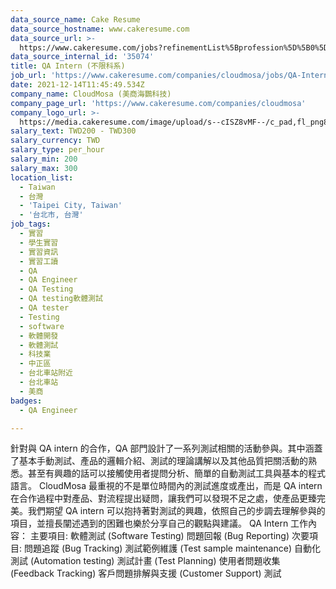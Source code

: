 ```yaml
---
data_source_name: Cake Resume
data_source_hostname: www.cakeresume.com
data_source_url: >-
  https://www.cakeresume.com/jobs?refinementList%5Bprofession%5D%5B0%5D=engineering_qa-engineer&refinementList%5Bsalary_type%5D=per_month&refinementList%5Bsalary_currency%5D=TWD&range%5Bsalary_range%5D%5Bmax%5D=600000
data_source_internal_id: '35074'
title: QA Intern (不限科系)
job_url: 'https://www.cakeresume.com/companies/cloudmosa/jobs/QA-Intern-f0f205'
date: 2021-12-14T11:45:49.534Z
company_name: CloudMosa (美商海鸚科技)
company_page_url: 'https://www.cakeresume.com/companies/cloudmosa'
company_logo_url: >-
  https://media.cakeresume.com/image/upload/s--cISZ8vMF--/c_pad,fl_png8,h_200,w_200/v1649749049/tudm2ghpqemipwe2w1lh.png
salary_text: TWD200 - TWD300
salary_currency: TWD
salary_type: per_hour
salary_min: 200
salary_max: 300
location_list:
  - Taiwan
  - 台灣
  - 'Taipei City, Taiwan'
  - '台北市, 台灣'
job_tags:
  - 實習
  - 學生實習
  - 實習資訊
  - 實習工讀
  - QA
  - QA Engineer
  - QA Testing
  - QA testing軟體測試
  - QA tester
  - Testing
  - software
  - 軟體開發
  - 軟體測試
  - 科技業
  - 中正區
  - 台北車站附近
  - 台北車站
  - 美商
badges:
  - QA Engineer

---
```


針對與 QA intern 的合作，QA 部門設計了一系列測試相關的活動參與。其中涵蓋了基本手動測試、產品的邏輯介紹、測試的理論講解以及其他品質把關活動的熟悉。甚至有興趣的話可以接觸使用者提問分析、簡單的自動測試工具與基本的程式語言。 CloudMosa 最重視的不是單位時間內的測試進度或產出，而是 QA intern 在合作過程中對產品、對流程提出疑問，讓我們可以發現不足之處，使產品更臻完美。我們期望 QA intern 可以抱持著對測試的興趣，依照自己的步調去理解參與的項目，並擅長闡述遇到的困難也樂於分享自己的觀點與建議。 QA Intern 工作內容： 主要項目: 軟體測試 (Software Testing) 問題回報 (Bug Reporting) 次要項目: 問題追蹤 (Bug Tracking) 測試範例維護 (Test sample maintenance) 自動化測試 (Automation testing) 測試計畫 (Test Planning) 使用者問題收集 (Feedback Tracking) 客戶問題排解與支援 (Customer Support) 測試